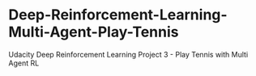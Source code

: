 # Deep-Reinforcement-Learning-Multi-Agent-Play-Tennis
Udacity Deep Reinforcement Learning Project 3 - Play Tennis with Multi Agent RL
